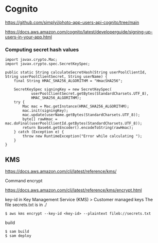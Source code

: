 # Cognito

https://github.com/simplyi/photo-app-users-api-cognito/tree/main


https://docs.aws.amazon.com/cognito/latest/developerguide/signing-up-users-in-your-app.html

### Computing secret hash values

````
import javax.crypto.Mac;
import javax.crypto.spec.SecretKeySpec;
 
public static String calculateSecretHash(String userPoolClientId, String userPoolClientSecret, String userName) {
    final String HMAC_SHA256_ALGORITHM = "HmacSHA256";
    
    SecretKeySpec signingKey = new SecretKeySpec(
            userPoolClientSecret.getBytes(StandardCharsets.UTF_8),
            HMAC_SHA256_ALGORITHM);
    try {
        Mac mac = Mac.getInstance(HMAC_SHA256_ALGORITHM);
        mac.init(signingKey);
        mac.update(userName.getBytes(StandardCharsets.UTF_8));
        byte[] rawHmac = mac.doFinal(userPoolClientId.getBytes(StandardCharsets.UTF_8));
        return Base64.getEncoder().encodeToString(rawHmac);
    } catch (Exception e) {
        throw new RuntimeException("Error while calculating ");
    }
}
````

## KMS

https://docs.aws.amazon.com/cli/latest/reference/kms/

Command encrypt

https://docs.aws.amazon.com/cli/latest/reference/kms/encrypt.html

key-id in Key Management Service (KMS) > Customer managed keys
The file secrets.txt is in ./
````
$ aws kms encrypt --key-id <key-id> --plaintext fileb://secrets.txt
````

build
````
$ sam build
$ sam deploy
````
